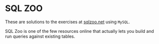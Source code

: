 # SQL ZOO

These are solutions to the exercises at [sqlzoo.net](https://www.sqlzoo.net) using `MySQL`.

SQL Zoo is one of the few resources online that actually lets you build and run queries against existing tables.
